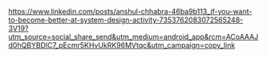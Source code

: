 

https://www.linkedin.com/posts/anshul-chhabra-46ba9b113_if-you-want-to-become-better-at-system-design-activity-7353762083072565248-3V19?utm_source=social_share_send&utm_medium=android_app&rcm=ACoAAAJd0hQBYBDlC7_pEcmr5KHvUkRK96MVtqc&utm_campaign=copy_link


